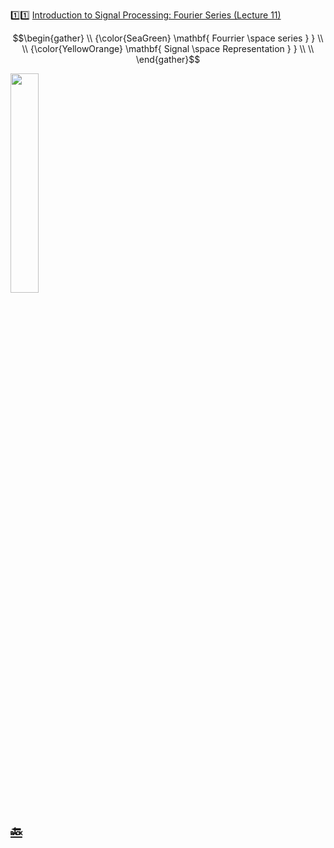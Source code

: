 :one::one: [Introduction to Signal Processing: Fourier Series (Lecture 11)](https://youtu.be/eXC-_ny9J-Y)

```math
\begin{gather}
   \\
   {\color{SeaGreen} \mathbf{ Fourrier \space series  } } \\
    \\
   {\color{YellowOrange} \mathbf{ Signal \space Representation  } } \\
    \\
\end{gather}
```

<img src=https://upload.wikimedia.org/wikipedia/commons/d/df/Fourier2_-_restoration1.jpg width=30% height=30% > </img>


## [:back: ](../#round_pushpin-signal-processing-an-introduction)
